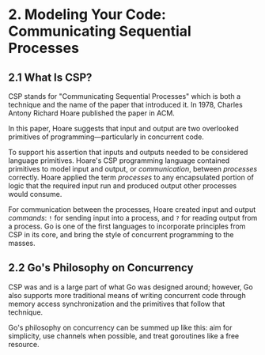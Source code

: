 # 2. Modeling Your Code: Communicating Sequential Processes

## 2.1 What Is CSP?

CSP stands for "Communicating Sequential Processes" which is both a
technique and the name of the paper that introduced it. In
1978, Charles Antony Richard Hoare published the paper in ACM.

In this paper, Hoare suggests that input and output are two overlooked
primitives of programming—particularly in concurrent code.

To support his assertion that inputs and outputs needed to be
considered language primitives. Hoare's CSP programming language
contained primitives to model input and output, or *communication*,
between *processes* correctly. Hoare applied the term *processes* to any
encapsulated portion of logic that the required input run and produced
output other processes would consume.

For communication between the processes, Hoare created input and
output *commands*: `!` for sending input into a process, and `?` for
reading output from a process. Go is one of the first languages to
incorporate principles from CSP in its core, and bring the style
of concurrent programming to the masses.

## 2.2 Go's Philosophy on Concurrency

CSP was and is a large part of what Go was designed around; however,
Go also supports more traditional means of writing concurrent code
through memory access synchronization and the primitives that
follow that technique.

Go's philosophy on concurrency can be summed up like this: aim for
simplicity, use channels when possible, and treat goroutines like a free resource.
